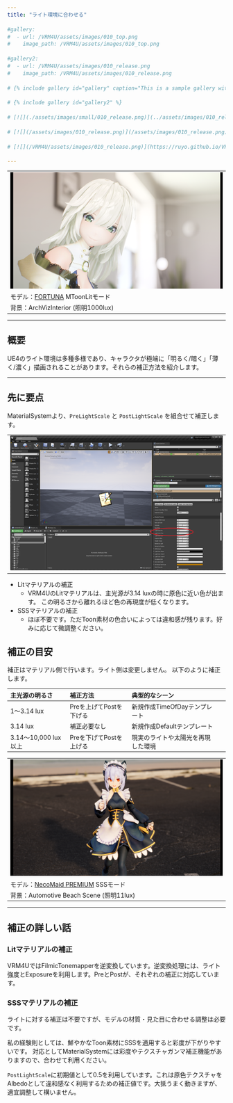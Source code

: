 ```yaml
---
title: "ライト環境に合わせる"

#gallery:
#  - url: /VRM4U/assets/images/010_top.png
#    image_path: /VRM4U/assets/images/010_top.png

#gallery2:
#  - url: /VRM4U/assets/images/010_release.png
#    image_path: /VRM4U/assets/images/010_release.png

# {% include gallery id="gallery" caption="This is a sample gallery with **Markdown support**." %}

# {% include gallery id="gallery2" %}

# [![](./assets/images/small/010_release.png)](../assets/images/010_release.png)

# [![](/assets/images/010_release.png)](/assets/images/010_release.png)

# [![](/VRM4U/assets/images/010_release.png)](https://ruyo.github.io/VRM4U/assets/images/010_release.png)

---
```


||
|-|
|[![](./assets/images/small/02e_top.png)](../assets/images/02e_top.png)|
|モデル：[FORTUNA](https://booth.pm/ja/items/1590375) MToonLitモード|
|背景：ArchVizInterior (照明1000lux)|


----
## 概要

UE4のライト環境は多種多様であり、キャラクタが極端に「明るく/暗く」「薄く/濃く」描画されることがあります。それらの補正方法を紹介します。

----
## 先に要点

MaterialSystemより、`PreLightScale` と `PostLightScale` を組合せて補正します。

||
|-|
|[![](./assets/images/small/02e_light.png)](../assets/images/02e_light.png)|

- Litマテリアルの補正
  - VRM4UのLitマテリアルは、主光源が3.14 luxの時に原色に近い色が出ます。
  この明るさから離れるほど色の再現度が低くなります。
- SSSマテリアルの補正
  - ほぼ不要です。ただToon素材の色合いによっては違和感が残ります。好みに応じて微調整ください。


## 補正の目安
補正はマテリアル側で行います。ライト側は変更しません。
以下のように補正します。


|主光源の明るさ|補正方法|典型的なシーン||
|:-|:-|:-|-|
|1～3.14 lux|Preを上げてPostを下げる|新規作成TimeOfDayテンプレート|
|3.14 lux|補正必要なし|新規作成Defaultテンプレート|
|3.14～10,000 lux 以上|Preを下げてPostを上げる|現実のライトや太陽光を再現した環境|

||
|-|
|[![](./assets/images/small/02e_out.png)](../assets/images/02e_out.png)|
|モデル：[NecoMaid PREMIUM](https://booth.pm/ja/items/2147201) SSSモード|
|背景：Automotive Beach Scene (照明11lux)|


----
## 補正の詳しい話

### Litマテリアルの補正
VRM4UではFilmicTonemapperを逆変換しています。逆変換処理には、ライト強度とExposureを利用します。PreとPostが、それぞれの補正に対応しています。

### SSSマテリアルの補正
ライトに対する補正は不要ですが、モデルの材質・見た目に合わせる調整は必要です。

私の経験則としては、鮮やかなToon素材にSSSを適用すると彩度が下がりやすいです。
対応としてMaterialSystemには彩度やテクスチャガンマ補正機能がありますので、合わせて利用ください。

`PostLightScale`に初期値として0.5を利用しています。これは原色テクスチャをAlbedoとして違和感なく利用するための補正値です。大抵うまく動きますが、適宜調整して構いません。

